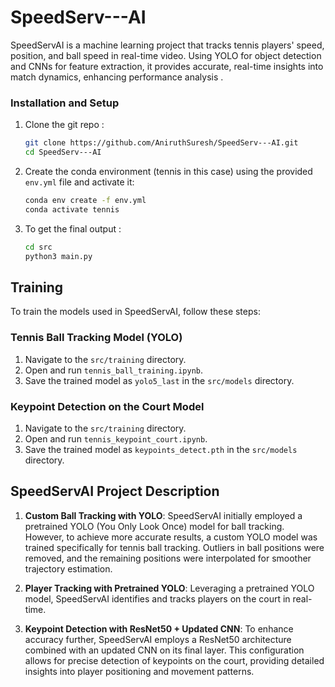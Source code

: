 # SpeedServ---AI
SpeedServAI is a machine learning project that tracks tennis players' speed, position, and ball speed in real-time video. Using YOLO for object detection and CNNs for feature extraction, it provides accurate, real-time insights into match dynamics, enhancing performance analysis . 


### Installation and Setup

1. Clone the git repo :
   ```bash
   git clone https://github.com/AniruthSuresh/SpeedServ---AI.git
   cd SpeedServ---AI

2. Create the conda environment (tennis in this case) using the provided `env.yml` file and activate it:
   
   ```bash
   conda env create -f env.yml
   conda activate tennis

3. To get the final output :
   ```bash
   cd src
   python3 main.py


## Training

To train the models used in SpeedServAI, follow these steps:

### Tennis Ball Tracking Model (YOLO)

1. Navigate to the `src/training` directory.
2. Open and run `tennis_ball_training.ipynb`.
3. Save the trained model as `yolo5_last` in the `src/models` directory.

### Keypoint Detection on the Court Model

1. Navigate to the `src/training` directory.
2. Open and run `tennis_keypoint_court.ipynb`.
3. Save the trained model as `keypoints_detect.pth` in the `src/models` directory.


## SpeedServAI Project Description

1. **Custom Ball Tracking with YOLO**: SpeedServAI initially employed a pretrained YOLO (You Only Look Once) model for ball tracking. However, to achieve more accurate results, a custom YOLO model was trained specifically for tennis ball tracking. Outliers in ball positions were removed, and the remaining positions were interpolated for smoother trajectory estimation.

2. **Player Tracking with Pretrained YOLO**: Leveraging a pretrained YOLO model, SpeedServAI identifies and tracks players on the court in real-time.

3. **Keypoint Detection with ResNet50 + Updated CNN**: To enhance accuracy further, SpeedServAI employs a ResNet50 architecture combined with an updated CNN on its final layer. This configuration allows for precise detection of keypoints on the court, providing detailed insights into player positioning and movement patterns.


